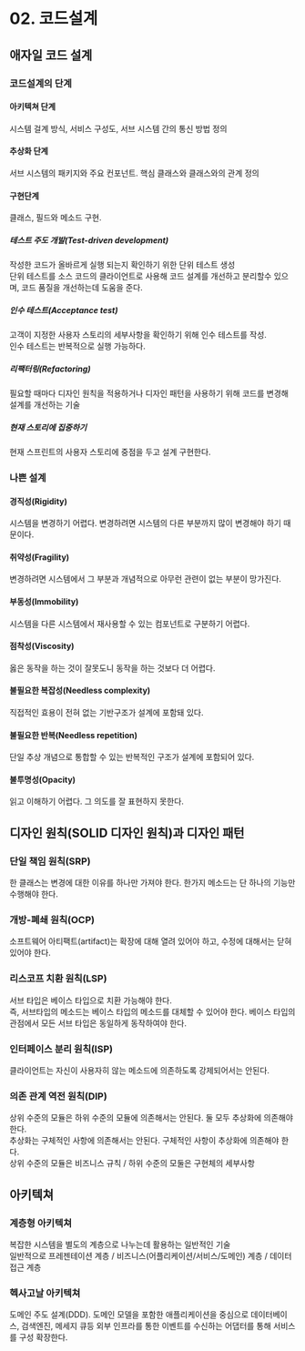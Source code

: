 # 02. 코드설계

## 애자일 코드 설계

### 코드설계의 단계

#### 아키텍쳐 단계

시스템 걸계 방식, 서비스 구성도, 서브 시스템 간의 통신 방법 정의

#### 추상화 단계

서브 시스템의 패키지와 주요 컨포넌트. 핵심 클래스와 클래스와의 관계 정의

#### 구현단계

클래스, 필드와 메소드 구현.

##### 테스트 주도 개발(Test-driven development)

작성한 코드가 올바르게 실행 되는지 확인하기 위한 단위 테스트 생성  
단위 테스트를 소스 코드의 클라이언트로 사용해 코드 설계를 개선하고 분리할수 있으며, 코드 품질을 개선하는데 도움을 준다.

##### 인수 테스트(Acceptance test)

고객이 지정한 사용자 스토리의 세부사항을 확인하기 위해 인수 테스트를 작성.  
인수 테스트는 반복적으로 실행 가능하다.

##### 리팩터링(Refactoring)

필요할 때마다 디자인 원칙을 적용하거나 디자인 패턴을 사용하기 위해 코드를 변경해 설계를 개선하는 기술

##### 현재 스토리에 집중하기

현재 스프린트의 사용자 스토리에 중점을 두고 설계 구현한다.

### 나쁜 설계

#### 경직성(Rigidity)

시스템을 변경하기 어렵다. 변경하려면 시스템의 다른 부분까지 많이 변경해야 하기 때문이다.

#### 취약성(Fragility)

변경하려면 시스템에서 그 부분과 개념적으로 아무런 관련이 없는 부분이 망가진다.

#### 부동성(Immobility)

시스템을 다른 시스템에서 재사용할 수 있는 컴포넌트로 구분하기 어렵다.

#### 점착성(Viscosity)

옳은 동작을 하는 것이 잘못도니 동작을 하는 것보다 더 어렵다.

#### 불필요한 복잡성(Needless complexity)

직접적인 효용이 전혀 없는 기반구조가 설계에 포함돼 있다.

#### 불필요한 반복(Needless repetition)

단일 추상 개념으로 통합할 수 있는 반복적인 구조가 설계에 포함되어 있다.

#### 불투명성(Opacity)

읽고 이해하기 어렵다. 그 의도를 잘 표현하지 못한다.

## 디자인 원칙(SOLID 디자인 원칙)과 디자인 패턴

### 단일 책임 원칙(SRP)

한 클래스는 변경에 대한 이유를 하나만 가져야 한다.
한가지 메소드는 단 하나의 기능만 수행해야 한다.

### 개방-폐쇄 원칙(OCP)

소프트웨어 아티팩트(artifact)는 확장에 대해 열려 있어야 하고, 수정에 대해서는 닫혀 있어야 한다.

### 리스코프 치환 원칙(LSP)

서브 타입은 베이스 타입으로 치환 가능해야 한다.  
즉, 서브타입의 메소드는 베이스 타입의 메소드를 대체할 수 있어야 한다. 베이스 타입의 관점에서 모든 서브 타입은 동일하게 동작하여야 한다.

### 인터페이스 분리 원칙(ISP)

클라이언트는 자신이 사용자히 않는 메소드에 의존하도록 강제되어서는 안된다.

### 의존 관계 역전 원칙(DIP)

상위 수준의 모듈은 하위 수준의 모듈에 의존해서는 안된다. 둘 모두 추상화에 의존해야 한다.  
추상화는 구체적인 사항에 의존해서는 안된다. 구체적인 사항이 추상화에 의존해야 한다.  
상위 수준의 모듈은 비즈니스 규칙 / 하위 수준의 모둘은 구현체의 세부사항

## 아키텍쳐

### 계층형 아키텍쳐

복잡한 시스템을 별도의 계층으로 나누는데 활용하는 일반적인 기술  
일반적으로 프레젠테이션 계층 / 비즈니스(어플리케이션/서비스/도메인) 계층 / 데이터 접근 계층

### 헥사고날 아키텍쳐

도메인 주도 설계(DDD). 도메인 모델을 포함한 애플리케이션을 중심으로 데이터베이스, 검색엔진, 메세지 큐등 외부 인프라를 통한 이벤트를 수신하는 어댑터를 통해 서비스를 구성 확장한다.

